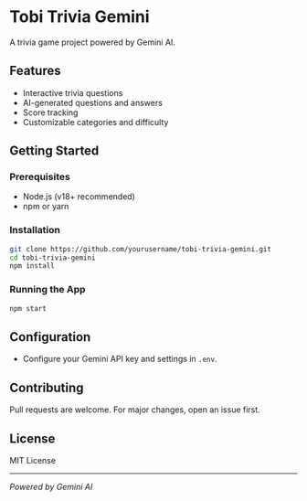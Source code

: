 # Tobi Trivia Gemini

A trivia game project powered by Gemini AI.

## Features

- Interactive trivia questions
- AI-generated questions and answers
- Score tracking
- Customizable categories and difficulty

## Getting Started

### Prerequisites

- Node.js (v18+ recommended)
- npm or yarn

### Installation

```bash
git clone https://github.com/yourusername/tobi-trivia-gemini.git
cd tobi-trivia-gemini
npm install
```

### Running the App

```bash
npm start
```

## Configuration

- Configure your Gemini API key and settings in `.env`.

## Contributing

Pull requests are welcome. For major changes, open an issue first.

## License

MIT License

---

*Powered by Gemini AI*